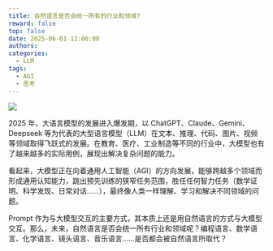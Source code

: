 ```yaml
---
title: 自然语言是否会统一所有的行业和领域?
reward: false
top: false
date: 2025-06-01 12:00:00
authors:
categories:
  - LLM
tags:
  - AGI
  - 思考
---
```


![](1.jpg)

2025 年，大语言模型的发展进入爆发期，以 ChatGPT、Claude、Gemini、Deepseek 等为代表的大型语言模型（LLM）在文本、推理、代码、图片、视频等领域取得飞跃式的发展。在教育、医疗、工业制造等不同的行业中，大模型也有了越来越多的实际用例，展现出解决复杂问题的能力。

看起来，大模型正在向着通用人工智能（AGI）的方向发展，能够跨越多个领域而形成通用认知能力，跳出预先训练的狭窄任务范围，胜任任何智力任务（数学证明、科学发现、日常对话……），最终像人类一样理解、学习和解决不同领域的问题。

Prompt 作为与大模型交互的主要方式，其本质上还是用自然语言的方式与大模型交互。那么，未来，自然语言是否会统一所有行业和领域呢？编程语言、数学语言、化学语言、镜头语言、音乐语言……是否都会被自然语言所取代？

<!--more-->